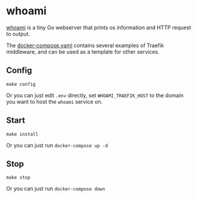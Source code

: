 # whoami

[whoami](https://github.com/traefik/whoami) is a tiny Go webserver that prints
os information and HTTP request to output.

The [docker-compose.yaml](docker-compose.yaml) contains several examples of
Traefik middleware, and can be used as a template for other services.

## Config

```
make config
```

Or you can just edit `.env` directly, set `WHOAMI_TRAEFIK_HOST` to the domain
you want to host the `whoami` service on.


## Start

```
make install
```

Or you can just run `docker-compose up -d`

## Stop

```
make stop
```

Or you can just run `docker-compose down`

